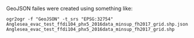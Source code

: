GeoJSON failes were created using something like:

```
ogr2ogr -f "GeoJSON" -t_srs "EPSG:32754" Anglesea_evac_test_ffdi104_phx5_2016data_minsup_fh2017_grid.shp.json Anglesea_evac_test_ffdi104_phx5_2016data_minsup_fh2017_grid.shp
```
